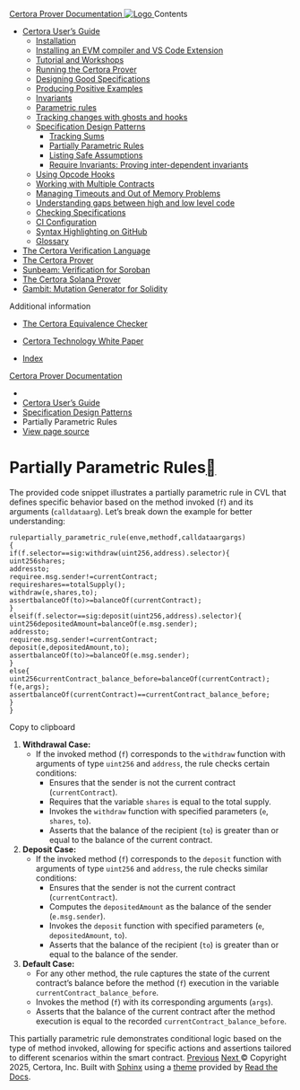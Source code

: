 [ Certora Prover Documentation ![Logo](https://docs.certora.com/en/latest/_static/Certora_Logo_Black.svg) ](https://docs.certora.com/en/latest/index.html)
Contents
  * [Certora User’s Guide](https://docs.certora.com/en/latest/docs/user-guide/index.html)
    * [Installation](https://docs.certora.com/en/latest/docs/user-guide/install.html)
    * [Installing an EVM compiler and VS Code Extension](https://docs.certora.com/en/latest/docs/user-guide/install_evm_compiler.html)
    * [Tutorial and Workshops](https://docs.certora.com/en/latest/docs/user-guide/tutorials.html)
    * [Running the Certora Prover](https://docs.certora.com/en/latest/docs/user-guide/running.html)
    * [Designing Good Specifications](https://docs.certora.com/en/latest/docs/user-guide/properties/index.html)
    * [Producing Positive Examples](https://docs.certora.com/en/latest/docs/user-guide/satisfy.html)
    * [Invariants](https://docs.certora.com/en/latest/docs/user-guide/invariants.html)
    * [Parametric rules](https://docs.certora.com/en/latest/docs/user-guide/parametric.html)
    * [Tracking changes with ghosts and hooks](https://docs.certora.com/en/latest/docs/user-guide/ghosts.html)
    * [Specification Design Patterns](https://docs.certora.com/en/latest/docs/user-guide/patterns/index.html)
      * [Tracking Sums](https://docs.certora.com/en/latest/docs/user-guide/patterns/sums.html)
      * [Partially Parametric Rules](https://docs.certora.com/en/latest/docs/user-guide/patterns/partial-apply.html)
      * [Listing Safe Assumptions](https://docs.certora.com/en/latest/docs/user-guide/patterns/safe-assum.html)
      * [Require Invariants: Proving inter-dependent invariants](https://docs.certora.com/en/latest/docs/user-guide/patterns/require-invariants.html)
    * [Using Opcode Hooks](https://docs.certora.com/en/latest/docs/user-guide/opcodes.html)
    * [Working with Multiple Contracts](https://docs.certora.com/en/latest/docs/user-guide/multicontract/index.html)
    * [Managing Timeouts and Out of Memory Problems](https://docs.certora.com/en/latest/docs/user-guide/out-of-resources/index.html)
    * [Understanding gaps between high and low level code](https://docs.certora.com/en/latest/docs/user-guide/gaps.html)
    * [Checking Specifications](https://docs.certora.com/en/latest/docs/user-guide/checking.html)
    * [CI Configuration](https://docs.certora.com/en/latest/docs/user-guide/ci.html)
    * [Syntax Highlighting on GitHub](https://docs.certora.com/en/latest/docs/user-guide/github_highlighting.html)
    * [Glossary](https://docs.certora.com/en/latest/docs/user-guide/glossary.html)
  * [The Certora Verification Language](https://docs.certora.com/en/latest/docs/cvl/index.html)
  * [The Certora Prover](https://docs.certora.com/en/latest/docs/prover/index.html)
  * [Sunbeam: Verification for Soroban](https://docs.certora.com/en/latest/docs/sunbeam/index.html)
  * [The Certora Solana Prover](https://docs.certora.com/en/latest/docs/solana/index.html)
  * [Gambit: Mutation Generator for Solidity](https://docs.certora.com/en/latest/docs/gambit/index.html)


Additional information
  * [The Certora Equivalence Checker](https://docs.certora.com/en/latest/docs/equiv-check/index.html)
  * [Certora Technology White Paper](https://docs.certora.com/en/latest/docs/whitepaper/index.html)


  * [Index](https://docs.certora.com/en/latest/genindex.html)


[Certora Prover Documentation](https://docs.certora.com/en/latest/index.html)
  * [](https://docs.certora.com/en/latest/index.html)
  * [Certora User’s Guide](https://docs.certora.com/en/latest/docs/user-guide/index.html)
  * [Specification Design Patterns](https://docs.certora.com/en/latest/docs/user-guide/patterns/index.html)
  * Partially Parametric Rules
  * [ View page source](https://docs.certora.com/en/latest/_sources/docs/user-guide/patterns/partial-apply.md.txt)


# Partially Parametric Rules[](https://docs.certora.com/en/latest/docs/user-guide/patterns/partial-apply.html#partially-parametric-rules "Link to this heading")
The provided code snippet illustrates a partially parametric rule in CVL that defines specific behavior based on the method invoked (`f`) and its arguments (`calldataarg`). Let’s break down the example for better understanding:
```
rulepartially_parametric_rule(enve,methodf,calldataargargs)
{
if(f.selector==sig:withdraw(uint256,address).selector){
uint256shares;
addressto;
requiree.msg.sender!=currentContract;
requireshares==totalSupply();
withdraw(e,shares,to);
assertbalanceOf(to)>=balanceOf(currentContract);
}
elseif(f.selector==sig:deposit(uint256,address).selector){
uint256depositedAmount=balanceOf(e.msg.sender);
addressto;
requiree.msg.sender!=currentContract;
deposit(e,depositedAmount,to);
assertbalanceOf(to)>=balanceOf(e.msg.sender);
}
else{
uint256currentContract_balance_before=balanceOf(currentContract);
f(e,args);
assertbalanceOf(currentContract)==currentContract_balance_before;
}
}

```
Copy to clipboard
  1. **Withdrawal Case:**
     * If the invoked method (`f`) corresponds to the `withdraw` function with arguments of type `uint256` and `address`, the rule checks certain conditions:
       * Ensures that the sender is not the current contract (`currentContract`).
       * Requires that the variable `shares` is equal to the total supply.
       * Invokes the `withdraw` function with specified parameters (`e`, `shares`, `to`).
       * Asserts that the balance of the recipient (`to`) is greater than or equal to the balance of the current contract.
  2. **Deposit Case:**
     * If the invoked method (`f`) corresponds to the `deposit` function with arguments of type `uint256` and `address`, the rule checks similar conditions:
       * Ensures that the sender is not the current contract (`currentContract`).
       * Computes the `depositedAmount` as the balance of the sender (`e.msg.sender`).
       * Invokes the `deposit` function with specified parameters (`e`, `depositedAmount`, `to`).
       * Asserts that the balance of the recipient (`to`) is greater than or equal to the balance of the sender.
  3. **Default Case:**
     * For any other method, the rule captures the state of the current contract’s balance before the method (`f`) execution in the variable `currentContract_balance_before`.
     * Invokes the method (`f`) with its corresponding arguments (`args`).
     * Asserts that the balance of the current contract after the method execution is equal to the recorded `currentContract_balance_before`.


This partially parametric rule demonstrates conditional logic based on the type of method invoked, allowing for specific actions and assertions tailored to different scenarios within the smart contract.
[ Previous](https://docs.certora.com/en/latest/docs/user-guide/patterns/sums.html "Tracking Sums") [Next ](https://docs.certora.com/en/latest/docs/user-guide/patterns/safe-assum.html "Listing Safe Assumptions")
© Copyright 2025, Certora, Inc.
Built with [Sphinx](https://www.sphinx-doc.org/) using a [theme](https://github.com/readthedocs/sphinx_rtd_theme) provided by [Read the Docs](https://readthedocs.org). 

